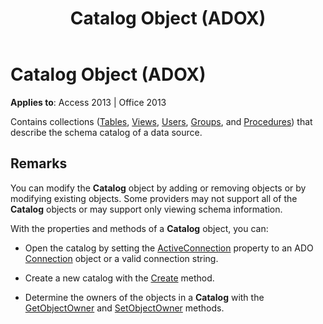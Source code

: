 ﻿---
title: Catalog Object (ADOX)
TOCTitle: Catalog Object (ADOX)
ms:assetid: d9e8d94b-9161-3eb6-abaf-00d1244d1f2d
ms:mtpsurl: https://msdn.microsoft.com/en-us/library/JJ250097(v=office.15)
ms:contentKeyID: 48548068
ms.date: 09/18/2015
mtps_version: v=office.15
---

# Catalog Object (ADOX)


**Applies to**: Access 2013 | Office 2013

Contains collections ([Tables](tables-collection-adox.md), [Views](views-collection-adox.md), [Users](users-collection-adox.md), [Groups](groups-collection-adox.md), and [Procedures](procedures-collection-adox.md)) that describe the schema catalog of a data source.

## Remarks

You can modify the **Catalog** object by adding or removing objects or by modifying existing objects. Some providers may not support all of the **Catalog** objects or may support only viewing schema information.

With the properties and methods of a **Catalog** object, you can:

  - Open the catalog by setting the [ActiveConnection](activeconnection-property-adox.md) property to an ADO [Connection](connection-object-ado.md) object or a valid connection string.

  - Create a new catalog with the [Create](create-method-adox.md) method.

  - Determine the owners of the objects in a **Catalog** with the [GetObjectOwner](getobjectowner-method-adox.md) and [SetObjectOwner](https://msdn.microsoft.com/en-us/library/jj249006\(v=office.15\)) methods.

